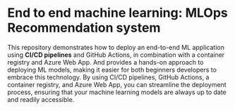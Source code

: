 # End to end machine learning: MLOps Recommendation system





This repository demonstrates how to deploy an end-to-end ML application using **CI/CD pipelines** and GitHub Actions, in combination with a container registry and Azure Web App. And provides a hands-on approach to deploying ML models, making it easier for both beginners developers to embrace this technology. By using CI/CD pipelines, GitHub Actions, a container registry, and Azure Web App, you can streamline the deployment process, ensuring that your machine learning models are always up to date and readily accessible.


 
